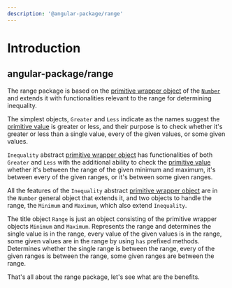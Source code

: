 ```yaml
---
description: '@angular-package/range'
---
```


# Introduction

## angular-package/range

The range package is based on the [primitive wrapper object](https://developer.mozilla.org/en-US/docs/Glossary/Primitive#primitive\_wrapper\_objects\_in\_javascript) of the [`Number`](https://developer.mozilla.org/en-US/docs/Web/JavaScript/Reference/Global\_Objects/Number) and extends it with functionalities relevant to the range for determining inequality.

The simplest objects, `Greater` and `Less` indicate as the names suggest the [primitive value](https://developer.mozilla.org/en-US/docs/Web/JavaScript/Reference/Global\_Objects/String/valueOf) is greater or less, and their purpose is to check whether it's greater or less than a single value, every of the given values, or some given values.

`Inequality` abstract [primitive wrapper object](https://developer.mozilla.org/en-US/docs/Glossary/Primitive#primitive\_wrapper\_objects\_in\_javascript) has functionalities of both `Greater` and `Less` with the additional ability to check the [primitive value](https://developer.mozilla.org/en-US/docs/Web/JavaScript/Reference/Global\_Objects/String/valueOf) whether it's between the range of the given minimum and maximum, it's between every of the given ranges, or it's between some given ranges.

All the features of the `Inequality` abstract [primitive wrapper object](https://developer.mozilla.org/en-US/docs/Glossary/Primitive#primitive\_wrapper\_objects\_in\_javascript) are in the `Number` general object that extends it, and two objects to handle the range, the `Minimum` and `Maximum`, which also extend `Inequality`.

The title object `Range` is just an object consisting of the primitive wrapper objects `Minimum` and `Maximum`. Represents the range and determines the single value is in the range, every value of the given values is in the range, some given values are in the range by using `has` prefixed methods. Determines whether the single range is between the range, every of the given ranges is between the range, some given ranges are between the range.

That's all about the range package, let's see what are the benefits.
